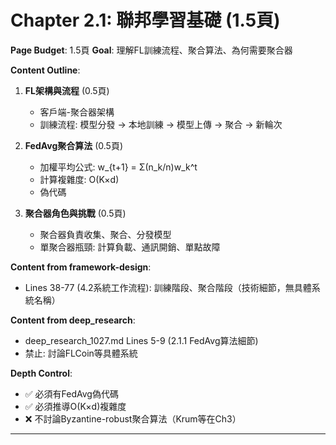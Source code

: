# Chapter 2.1: 聯邦學習基礎 (1.5頁)

**Page Budget**: 1.5頁
**Goal**: 理解FL訓練流程、聚合算法、為何需要聚合器

**Content Outline**:
1. **FL架構與流程** (0.5頁)
   - 客戶端-聚合器架構
   - 訓練流程: 模型分發 → 本地訓練 → 模型上傳 → 聚合 → 新輪次

2. **FedAvg聚合算法** (0.5頁)
   - 加權平均公式: w_{t+1} = Σ(n_k/n)w_k^t
   - 計算複雜度: O(K×d)
   - 偽代碼

3. **聚合器角色與挑戰** (0.5頁)
   - 聚合器負責收集、聚合、分發模型
   - 單聚合器瓶頸: 計算負載、通訊開銷、單點故障

**Content from framework-design**:
- Lines 38-77 (4.2系統工作流程): 訓練階段、聚合階段（技術細節，無具體系統名稱）

**Content from deep_research**:
- deep_research_1027.md Lines 5-9 (2.1.1 FedAvg算法細節)
- 禁止: 討論FLCoin等具體系統

**Depth Control**:
- ✅ 必須有FedAvg偽代碼
- ✅ 必須推導O(K×d)複雜度
- ❌ 不討論Byzantine-robust聚合算法（Krum等在Ch3）

---
